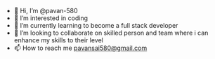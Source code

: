 - 👋 Hi, I’m @pavan-580
- 👀 I’m interested in coding 
- 🌱 I’m currently learning to become a full stack developer 
- 💞️ I’m looking to collaborate on skilled person and team where i can enhance my skills to  their level
- 📫 How to reach me pavansai580@gmail.com
  

<!---
pavan-580/pavan-580 is a ✨ special ✨ repository because its `README.md` (this file) appears on your GitHub profile.
You can click the Preview link to take a look at your changes.
--->
